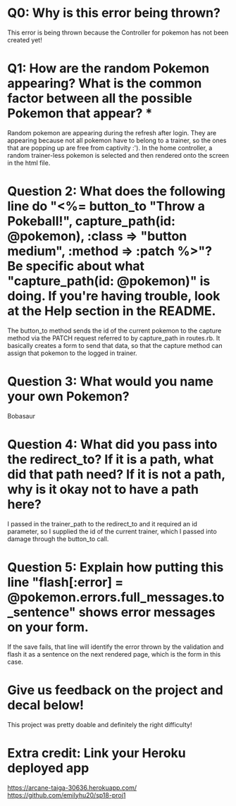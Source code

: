 # Q0: Why is this error being thrown?
This error is being thrown because the Controller for pokemon has not been created yet!
# Q1: How are the random Pokemon appearing? What is the common factor between all the possible Pokemon that appear? *
Random pokemon are appearing during the refresh after login. They are appearing because not all pokemon have to belong to a trainer, so the ones that are popping up are free from captivity :'). In the home controller, a random trainer-less pokemon is selected and then rendered onto the screen in the html file. 

# Question 2: What does the following line do "<%= button_to "Throw a Pokeball!", capture_path(id: @pokemon), :class => "button medium", :method => :patch %>"? Be specific about what "capture_path(id: @pokemon)" is doing. If you're having trouble, look at the Help section in the README.
The button_to method sends the id of the current pokemon to the capture method via the PATCH request referred to by capture_path in routes.rb. It basically creates a form to send that data, so that the capture method can assign that pokemon to the logged in trainer. 

# Question 3: What would you name your own Pokemon?
Bobasaur

# Question 4: What did you pass into the redirect_to? If it is a path, what did that path need? If it is not a path, why is it okay not to have a path here?
I passed in the trainer_path to the redirect_to and it required an id parameter, so I supplied the id of the current trainer, which I passed into damage through the button_to call. 

# Question 5: Explain how putting this line "flash[:error] = @pokemon.errors.full_messages.to_sentence" shows error messages on your form.
If the save fails, that line will identify the error thrown by the validation and flash it as a sentence on the next rendered page, which is the form in this case. 

# Give us feedback on the project and decal below!
This project was pretty doable and definitely the right difficulty!

# Extra credit: Link your Heroku deployed app
https://arcane-taiga-30636.herokuapp.com/ 
https://github.com/emilyhu20/sp18-proj1


